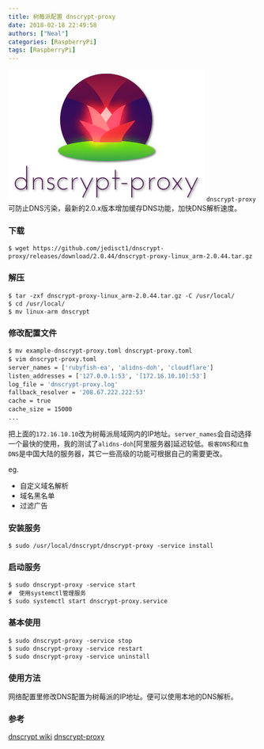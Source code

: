 ```yaml
---
title: 树莓派配置 dnscrypt-proxy
date: 2018-02-18 22:49:58
authors: ["Neal"]
categories: [RaspberryPi]
tags: [RaspberryPi]
---
```

![dnscrypt](/images/dnscrypt.png "Dnscrypt")
`dnscrypt-proxy`可防止DNS污染，最新的2.0.x版本增加缓存DNS功能，加快DNS解析速度。
<!--more-->
### 下载
```shell
$ wget https://github.com/jedisct1/dnscrypt-proxy/releases/download/2.0.44/dnscrypt-proxy-linux_arm-2.0.44.tar.gz
```

### 解压
```shell
$ tar -zxf dnscrypt-proxy-linux_arm-2.0.44.tar.gz -C /usr/local/
$ cd /usr/local/
$ mv linux-arm dnscrypt
```

### 修改配置文件
```sh
$ mv example-dnscrypt-proxy.toml dnscrypt-proxy.toml
$ vim dnscrypt-proxy.toml
server_names = ['rubyfish-ea', 'alidns-doh', 'cloudflare']
listen_addresses = ['127.0.0.1:53', '[172.16.10.10]:53']
log_file = 'dnscrypt-proxy.log'
fallback_resolver = '208.67.222.222:53'
cache = true
cache_size = 15000
...
```

把上面的`172.16.10.10`改为树莓派局域网内的IP地址。`server_names`会自动选择一个最快的使用，我的测试了`alidns-doh`[阿里服务器]延迟较低。`极客DNS`和`红鱼DNS`是中国大陆的服务器，其它一些高级的功能可根据自己的需要更改。

eg.

* 自定义域名解析
* 域名黑名单
* 过滤广告

### 安装服务
```shell
$ sudo /usr/local/dnscrypt/dnscrypt-proxy -service install
```

### 启动服务
```shell
$ sudo dnscrypt-proxy -service start
#  使用systemctl管理服务
$ sudo systemctl start dnscrypt-proxy.service
```

### 基本使用
```shell
$ sudo dnscrypt-proxy -service stop
$ sudo dnscrypt-proxy -service restart
$ sudo dnscrypt-proxy -service uninstall
```

### 使用方法
网络配置里修改DNS配置为树莓派的IP地址。便可以使用本地的DNS解析。

### 参考
[dnscrypt wiki](https://github.com/jedisct1/dnscrypt-proxy/wiki)
[dnscrypt-proxy](https://github.com/DNSCrypt/dnscrypt-proxy.git)
